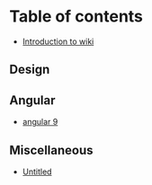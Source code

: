 # Table of contents

* [Introduction to wiki](README.md)

## Design

## Angular

* [angular 9](angular/untitled.md)

## Miscellaneous

* [Untitled](miscellaneous/untitled.md)

